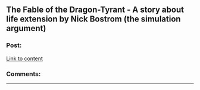 ## The Fable of the Dragon-Tyrant - A story about life extension by Nick Bostrom (the simulation argument)

### Post:

[Link to content](http://www.nickbostrom.com/fable/dragon.html)

### Comments:

---

